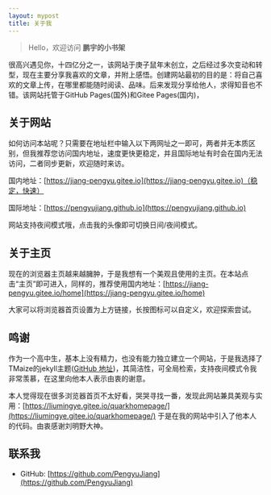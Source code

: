 ```yaml
---
layout: mypost
title: 关于我
---
```

> Hello，欢迎访问 **鹏宇的小书架**

很高兴遇见你，十四亿分之一，该网站于庚子鼠年末创立，之后经过多次变动和转型，现在主要分享我喜欢的文章，并附上感悟。创建网站最初的目的是：将自己喜欢的文章上传，在哪里都能随时阅读、品味。后来发现分享给他人，求得知音也不错。该网站托管于GitHub Pages(国外)和Gitee Pages(国内)，

## 关于网站

如何访问本站呢？只需要在地址栏中输入以下两网址之一即可，两者并无本质区别，但我推荐您访问国内地址，速度更快更稳定，并且国际地址有时会在国内无法访问，二者同步更新，欢迎随时来访。

国内地址：[https://jiang-pengyu.gitee.io](https://jiang-pengyu.gitee.io)（稳定，快速）

国际地址：[https://pengyujiang.github.io](https://pengyujiang.github.io)

网站支持夜间模式哦，点击我的头像即可切换日间/夜间模式。

## 关于主页
现在的浏览器主页越来越臃肿，于是我想有一个美观且使用的主页。在本站点击“主页”即可进入，同样的，推荐使用国内地址：[https://jiang-pengyu.gitee.io/home](https://jiang-pengyu.gitee.io/home)

大家可以将浏览器首页设置为上方链接，长按图标可以自定义，欢迎探索尝试。

## 鸣谢
作为一个高中生，基本上没有精力，也没有能力独立建立一个网站，于是我选择了TMaize的jekyll主题([GitHub 地址](https://github.com/TMaize/tmaize-blog))，其简洁性，可全局检索，支持夜间模式令我非常羡慕，在这里向他本人表示由衷的谢意。

本人觉得现在很多浏览器首页不太好看，哭哭寻找一番，发现此网站兼具美观与实用：[https://liumingye.gitee.io/quarkhomepage/](https://liumingye.gitee.io/quarkhomepage/) 于是在我的网站中引入了他本人的代码。由衷感谢刘明野大神。

## 联系我

- GitHub: [https://github.com/PengyuJiang](https://github.com/PengyuJiang)
